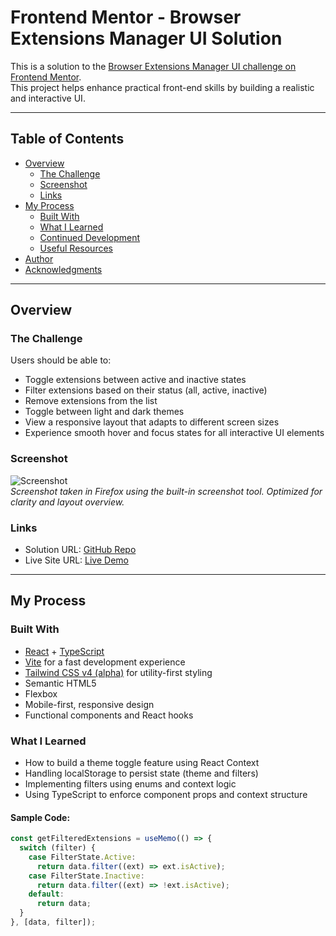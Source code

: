 # Frontend Mentor - Browser Extensions Manager UI Solution

This is a solution to the [Browser Extensions Manager UI challenge on Frontend Mentor](https://www.frontendmentor.io/challenges/browser-extension-manager-ui-yNZnOfsMAp).  
This project helps enhance practical front-end skills by building a realistic and interactive UI.

---

## Table of Contents

- [Overview](#overview)  
  - [The Challenge](#the-challenge)  
  - [Screenshot](#screenshot)  
  - [Links](#links)  
- [My Process](#my-process)  
  - [Built With](#built-with)  
  - [What I Learned](#what-i-learned)  
  - [Continued Development](#continued-development)  
  - [Useful Resources](#useful-resources)  
- [Author](#author)  
- [Acknowledgments](#acknowledgments)

---

## Overview

### The Challenge

Users should be able to:

- Toggle extensions between active and inactive states  
- Filter extensions based on their status (all, active, inactive)  
- Remove extensions from the list  
- Toggle between light and dark themes  
- View a responsive layout that adapts to different screen sizes  
- Experience smooth hover and focus states for all interactive UI elements  

### Screenshot

![Screenshot](./screenshot.png)  
*Screenshot taken in Firefox using the built-in screenshot tool. Optimized for clarity and layout overview.*

### Links

- Solution URL: [GitHub Repo](https://github.com/afroukh99/browser-extensions-manager-ui-main)  
- Live Site URL: [Live Demo](https://afroukh99.github.io/browser-extensions-manager-ui-main/)  

---

## My Process

### Built With

- [React](https://reactjs.org/) + [TypeScript](https://www.typescriptlang.org/)  
- [Vite](https://vitejs.dev/) for a fast development experience  
- [Tailwind CSS v4 (alpha)](https://tailwindcss.com/) for utility-first styling  
- Semantic HTML5  
- Flexbox  
- Mobile-first, responsive design  
- Functional components and React hooks  

### What I Learned

- How to build a theme toggle feature using React Context  
- Handling localStorage to persist state (theme and filters)  
- Implementing filters using enums and context logic  
- Using TypeScript to enforce component props and context structure  

#### Sample Code:

```ts
const getFilteredExtensions = useMemo(() => {
  switch (filter) {
    case FilterState.Active:
      return data.filter((ext) => ext.isActive);
    case FilterState.Inactive:
      return data.filter((ext) => !ext.isActive);
    default:
      return data;
  }
}, [data, filter]);

